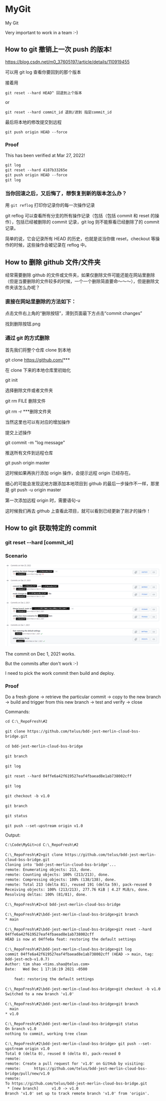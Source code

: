 # MyGit

My Git

Very important to work in a team :-)

## How to git 撤销上一次 push 的版本!

https://blog.csdn.net/m0_37605197/article/details/110919455

可以用 git log 查看你要回到的那个版本

接着用

```
git reset --hard HEAD^ 回退到上个版本
```

or

```
git reset --hard commit_id 退到/进到 指定commit_id
```

最后将本地的修改提交到远程

```
git push origin HEAD --force
```

### Proof

This has been verified at Mar 27, 2022!

```
git log
git reset --hard 4187b33265e
git push origin HEAD --force
git log
```

### 当你回滚之后，又后悔了，想恢复到新的版本怎么办？

用 `git reflog` 打印你记录你的每一次操作记录

git reflog 可以查看所有分支的所有操作记录（包括（包括 commit 和 reset 的操作），包括已经被删除的 commit 记录，git log 则不能察看已经删除了的 commit 记录。

简单的说，它会记录所有 HEAD 的历史，也就是说当你做 reset，checkout 等操作的时候，这些操作会被记录在 reflog 中。

## How to 删除 github 文件/文件夹

经常需要删除 github 的文件或文件夹，如果仅删除文件可能还能在网站里删除（但是当要删除的文件较多的时候，一个一个删除简直要命～～～），但是删除文件夹该怎么办呢？

### 直接在网站里删除的方法如下：

点击文件右上角的“删除按钮”，滑到页面最下方点击“commit changes”

找到删除按钮.png

### 通过 git 的方式删除

首先我们将整个仓库 clone 到本地

git clone https://github.com/***

在 clone 下来的本地仓库里初始化

git init

选择删除文件或者文件夹

git rm FILE 删除文件

git rm -r \*\*\*删除文件夹

当然这里也可以有对应的增加操作

提交上述操作

git commit -m "log message"

推送所有文件到远程仓库

git push origin master

这时候如果再执行添加 origin 操作，会提示远程 origin 已经存在。

细心的可能会发现这地方跟添加本地项目到 github 的最后一步操作不一样，那里是 git push -u origin master

第一次添加远程 origin 时，需要语句-u

这时候我们再去 github 上查看此项目，就可以看到已经更新了刚才的操作！

## How to git 获取特定的 commit

### git reset --hard [commit_id]

### Scenario

![](image/README/git_commit.png)

The commit on Dec 1, 2021 works.

But the commits after don't work :-)

I need to pick the work commit then build and deploy.

### Proof

Do a fresh glone -> retrieve the particular commit -> copy to the new branch -> build and trigger from this new branch -> test and verify -> close

Commands:

```dos
cd C:\_RepoFresh\#2

git clone https://github.com/telus/bdd-jest-merlin-cloud-bss-bridge.git

cd bdd-jest-merlin-cloud-bss-bridge

git branch

git log

git reset --hard 04ffe6a42f619527eaf4fbaead8e1ab738002cff

git log

git checkout -b v1.0

git branch

git status

git push --set-upstream origin v1.0
```

Output:

```
C:\Code\MyGit>cd C:\_RepoFresh\#2

C:\_RepoFresh\#2>git clone https://github.com/telus/bdd-jest-merlin-cloud-bss-bridge.git
Cloning into 'bdd-jest-merlin-cloud-bss-bridge'...
remote: Enumerating objects: 213, done.
remote: Counting objects: 100% (213/213), done.
remote: Compressing objects: 100% (138/138), done.
remote: Total 213 (delta 81), reused 191 (delta 59), pack-reused 0
Receiving objects: 100% (213/213), 277.76 KiB | 4.27 MiB/s, done.
Resolving deltas: 100% (81/81), done.

C:\_RepoFresh\#2>cd bdd-jest-merlin-cloud-bss-bridge

C:\_RepoFresh\#2\bdd-jest-merlin-cloud-bss-bridge>git branch
* main

C:\_RepoFresh\#2\bdd-jest-merlin-cloud-bss-bridge>git reset --hard 04ffe6a42f619527eaf4fbaead8e1ab738002cff
HEAD is now at 04ffe6a feat: restoring the default settings

C:\_RepoFresh\#2\bdd-jest-merlin-cloud-bss-bridge>git log
commit 04ffe6a42f619527eaf4fbaead8e1ab738002cff (HEAD -> main, tag: bdd-jest-mcb-v1.0.7)
Author: tim shao <tims.shao@telus.com>
Date:   Wed Dec 1 17:16:19 2021 -0500

    feat: restoring the default settings

C:\_RepoFresh\#2\bdd-jest-merlin-cloud-bss-bridge>git checkout -b v1.0
Switched to a new branch 'v1.0'

C:\_RepoFresh\#2\bdd-jest-merlin-cloud-bss-bridge>git branch
  main
* v1.0

C:\_RepoFresh\#2\bdd-jest-merlin-cloud-bss-bridge>git status
On branch v1.0
nothing to commit, working tree clean

C:\_RepoFresh\#2\bdd-jest-merlin-cloud-bss-bridge> git push --set-upstream origin v1.0
Total 0 (delta 0), reused 0 (delta 0), pack-reused 0
remote:
remote: Create a pull request for 'v1.0' on GitHub by visiting:
remote:      https://github.com/telus/bdd-jest-merlin-cloud-bss-bridge/pull/new/v1.0
remote:
To https://github.com/telus/bdd-jest-merlin-cloud-bss-bridge.git
 * [new branch]      v1.0 -> v1.0
Branch 'v1.0' set up to track remote branch 'v1.0' from 'origin'.
```
